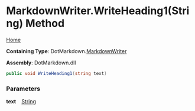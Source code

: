 # MarkdownWriter\.WriteHeading1\(String\) Method

[Home](../../../README.md)

**Containing Type**: DotMarkdown\.[MarkdownWriter](../README.md)

**Assembly**: DotMarkdown\.dll

```csharp
public void WriteHeading1(string text)
```

### Parameters

**text** &ensp; [String](https://docs.microsoft.com/en-us/dotnet/api/system.string)